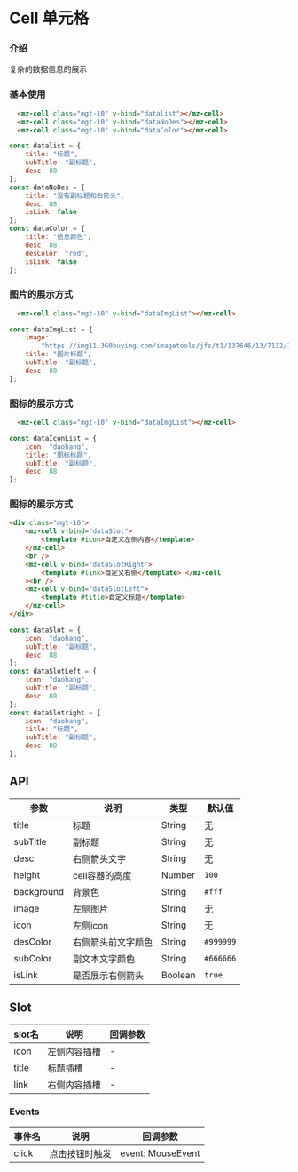 

# Cell 单元格
### 介绍

复杂的数据信息的展示

###  基本使用
```html
  <mz-cell class="mgt-10" v-bind="datalist"></mz-cell>
  <mz-cell class="mgt-10" v-bind="dataNoDes"></mz-cell>
  <mz-cell class="mgt-10" v-bind="dataColor"></mz-cell>
```
```javascript
const datalist = {
    title: "标题",
    subTitle: "副标题",
    desc: 88
};
const dataNoDes = {
    title: "没有副标题和右箭头",
    desc: 88,
    isLink: false
};
const dataColor = {
    title: "信息颜色",
    desc: 88,
    desColor: "red",
    isLink: false
};
```
###  图片的展示方式
```html
  <mz-cell class="mgt-10" v-bind="dataImgList"></mz-cell>
```
```javascript
const dataImgList = {
    image:
        "https://img11.360buyimg.com/imagetools/jfs/t1/137646/13/7132/1648/5f4c748bE43da8ddd/a3f06d51dcae7b60.png",
    title: "图片标题",
    subTitle: "副标题",
    desc: 88
};
```
###  图标的展示方式
```html
  <mz-cell class="mgt-10" v-bind="dataImgList"></mz-cell>
```
```javascript
const dataIconList = {
    icon: "daohang",
    title: "图标标题",
    subTitle: "副标题",
    desc: 88
};
```
###  图标的展示方式
```html
<div class="mgt-10">
    <mz-cell v-bind="dataSlot">
        <template #icon>自定义左侧内容</template>
    </mz-cell>
    <br />
    <mz-cell v-bind="dataSlotRight">
        <template #link>自定义右侧</template> </mz-cell
    ><br />
    <mz-cell v-bind="dataSlotLeft">
        <template #title>自定义标题</template>
    </mz-cell>
</div>
```
```javascript
const dataSlot = {
    icon: "daohang",
    subTitle: "副标题",
    desc: 88
};
const dataSlotLeft = {
    icon: "daohang",
    subTitle: "副标题",
    desc: 88
};
const dataSlotright = {
    icon: "daohang",
    title: "标题",
    subTitle: "副标题",
    desc: 88
};
```

## API

| 参数     | 说明                                                         | 类型    | 默认值    |
| -------- | ------------------------------------------------------------ | ------- | --------- |
| title     | 标题                                              | String  | 无 |
| subTitle     | 副标题                                               | String  | 无 |
| desc    | 右侧箭头文字                                                             | String  | 无 |
| height    | cell容器的高度                                           | Number  | `100`       |
| background    | 背景色                                                       | String  | `#fff` |
| image | 左侧图片                                                          | String  | 无 |
| icon    | 左侧icon                                                        | String  | 无 |
| desColor     | 右侧箭头前文字颜色                                 | String  | `#999999` |
| subColor  | 副文本文字颜色                                             | String  | `#666666` |
| isLink  | 是否展示右侧箭头                                             | Boolean | `true`   |

## Slot
| slot名 | 说明           | 回调参数     |
|--------|----------------|--------------|
| icon  | 左侧内容插槽 | - |
| title  | 标题插槽 | - |
| link  | 右侧内容插槽 | - |


### Events

| 事件名 | 说明           | 回调参数     |
|--------|----------------|--------------|
| click  | 点击按钮时触发 | event: MouseEvent |

